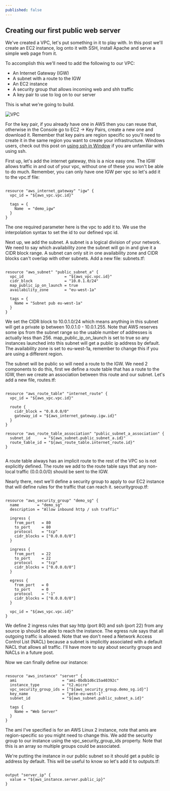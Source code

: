 ```yaml
---
published: false
---
```

## Creating our first public web server

We've created a VPC, let's put something in it to play with. In this post we'll create an EC2 instance, log onto it with SSH, install Apache and serve a simple web page from it.

To accomplish this we'll need to add the following to our VPC:
- An Internet Gateway (IGW)
- A subnet with a route to the IGW
- An EC2 instance
- A security group that allows incoming web and shh traffic
- A key pair to use to log on to our server

This is what we're going to build.

![VPC]({{site.baseurl}}//images/first_single_server.png)

For the key pair, if you already have one in AWS then you can reuse that, otherwise in the Console go to EC2 -> Key Pairs, create a new one and download it. Remember that key pairs are region specific so you'll need to create it in the same region you want to create your infrastructure. Windows users, check out this post on [using ssh in Window](http://pdsutcliffe.co.uk/2018-09-04/ssh-on-windows) if you are unfamiliar with using ssh.

First up, let's add the internet gateway, this is a nice easy one. The IGW allows traffic in and out of your vpc, without one of these you won't be able to do much.
Remember, you can only have one IGW per vpc so let's add it to the vpc.tf file:

``` HCL

resource "aws_internet_gateway" "igw" {
  vpc_id = "${aws_vpc.vpc.id}"
  
  tags = {
    Name  = "demo_igw"
  }
}

```

The one required parameter here is the vpc to add it to. We use the interpolation syntax to set the id to our defined vpc id.

Next up, we add the subnet. A subnet is a logical division of your network. We need to say which availability zone the subnet will go in and give it a CIDR block range. A subnet can only sit in one availability zone and CIDR blocks can't overlap with other subnets. Add a new file: subnets.tf:

``` HCL

resource "aws_subnet" "public_subnet_a" {
  vpc_id                  = "${aws_vpc.vpc.id}"
  cidr_block              = "10.0.1.0/24"
  map_public_ip_on_launch = true
  availability_zone       = "eu-west-1a"

  tags = {
    Name = "Subnet pub eu-west-1a"
  }
}

```

We set the CIDR block to 10.0.1.0/24 which means anything in this subnet will get a private ip between 10.0.1.0 - 10.0.1.255. Note that AWS reserves some ips from the subnet range so the usable number of addresses is actually less than 256. map_public_ip_on_launch is set to true so any instances launched into this subnet will get a public ip address by default.
The availability zone is set to eu-west-1a, remember to change this if you are using a different region.

The subnet will be public so will need a route to the IGW. We need 2 components to do this, first we define a route table that has a route to the IGW, then we create an association between this route and our subnet. Let's add a new file, routes.tf:

``` HCL

resource "aws_route_table" "internet_route" {
  vpc_id = "${aws_vpc.vpc.id}"

  route {
    cidr_block = "0.0.0.0/0"
    gateway_id = "${aws_internet_gateway.igw.id}"
  }
}

resource "aws_route_table_association" "public_subnet_a_association" {
  subnet_id      = "${aws_subnet.public_subnet_a.id}"
  route_table_id = "${aws_route_table.internet_route.id}"
}


```
A route table always has an implicit route to the rest of the VPC so is not explicitly defined. The route we add to the route table says that any non-local traffic (0.0.0.0/0) should be sent to the IGW.

Nearly there, next we'll define a security group to apply to our EC2 instance that will define rules for the traffic that can reach it.  securitygroup.tf:

``` HCL

resource "aws_security_group" "demo_sg" {
  name        = "demo_sg"
  description = "Allow inbound http / ssh traffic"

  ingress {
    from_port   = 80
    to_port     = 80
    protocol    = "tcp"
    cidr_blocks = ["0.0.0.0/0"]
  }

  ingress {
    from_port   = 22
    to_port     = 22
    protocol    = "tcp"
    cidr_blocks = ["0.0.0.0/0"]
  }

  egress {
    from_port   = 0
    to_port     = 0
    protocol    = "-1"
    cidr_blocks = ["0.0.0.0/0"]
  }

  vpc_id = "${aws_vpc.vpc.id}"
}

```
We define 2 ingress rules that say http (port 80) and ssh (port 22) from any source ip should be able to reach the instance. The egress rule says that all outgoing traffic is allowed.
Note that we don't need a Network Access Control List (NACL) because a subnet is implicitly associated with a default NACL that allows all traffic. I'll have more to say about security groups and NACLs in a future post.

Now we can finally define our instance:

``` HCL

resource "aws_instance" "server" {
  ami                    = "ami-0bdb1d6c15a40392c"
  instance_type          = "t2.micro"
  vpc_security_group_ids = ["${aws_security_group.demo_sg.id}"]
  key_name               = "pete-eu-west-1"
  subnet_id              = "${aws_subnet.public_subnet_a.id}"

  tags {
    Name = "Web Server"
  }
}

```

The ami I've specified is for an AWS Linux 2 instance, note that amis are region-specific so you might need to change this. We add the security group to our instance using the vpc_security_group_ids property. Note that this is an array so multiple groups could be associated.

We're putting the instance in our public subnet so it should get a public ip address by default. This will be useful to know so let's add it to outputs.tf:

``` HCL

output "server_ip" {
  value = "${aws_instance.server.public_ip}"
}

```